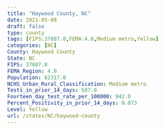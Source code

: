 ```yaml
---
title: "Haywood County, NC"
date: 2021-05-08
draft: false
type: county
tags: [FIPS:37087.0,FEMA:4.0,Medium metro,Yellow]
categories: [NC]
County: Haywood County
State: NC
FIPS: 37087.0
FEMA_Region: 4.0
Population: 62317.0
NCHS_Urban_Rural_Classification: Medium metro
Tests_in_prior_14_days: 587.0
Fourteen_day_test_rate_per_100000: 942.0
Percent_Positivity_in_prior_14_days: 0.073
Level: Yellow
url: /states/NC/haywood-county
---
```



